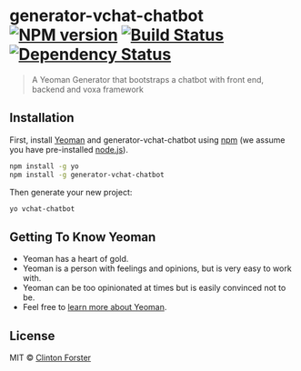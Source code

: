 # generator-vchat-chatbot [![NPM version][npm-image]][npm-url] [![Build Status][travis-image]][travis-url] [![Dependency Status][daviddm-image]][daviddm-url]
> A Yeoman Generator that bootstraps a chatbot with front end, backend and voxa framework

## Installation

First, install [Yeoman](http://yeoman.io) and generator-vchat-chatbot using [npm](https://www.npmjs.com/) (we assume you have pre-installed [node.js](https://nodejs.org/)).

```bash
npm install -g yo
npm install -g generator-vchat-chatbot
```

Then generate your new project:

```bash
yo vchat-chatbot
```

## Getting To Know Yeoman

 * Yeoman has a heart of gold.
 * Yeoman is a person with feelings and opinions, but is very easy to work with.
 * Yeoman can be too opinionated at times but is easily convinced not to be.
 * Feel free to [learn more about Yeoman](http://yeoman.io/).

## License

MIT © [Clinton Forster](https://the-4star-045711.netlify.com/)


[npm-image]: https://badge.fury.io/js/generator-vchat-chatbot.svg
[npm-url]: https://npmjs.org/package/generator-vchat-chatbot
[travis-image]: https://travis-ci.com/The4star/generator-vchat-chatbot.svg?branch=master
[travis-url]: https://travis-ci.com/The4star/generator-vchat-chatbot
[daviddm-image]: https://david-dm.org/The4star/generator-vchat-chatbot.svg?theme=shields.io
[daviddm-url]: https://david-dm.org/The4star/generator-vchat-chatbot
